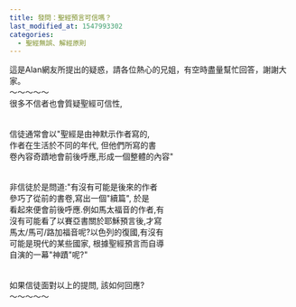 ```yaml
---
title: 發問：聖經預言可信嗎？
last_modified_at: 1547993302
categories:
  - 聖經無誤、解經原則
---
```


這是Alan網友所提出的疑惑，請各位熱心的兄姐，有空時盡量幫忙回答，謝謝大家。<br><!--more-->～～～～～<br>很多不信者也會質疑聖經可信性, <br><br><br>信徒通常會以"聖經是由神默示作者寫的, <br>作者在生活於不同的年代, 但他們所寫的書 <br>卷內容奇蹟地會前後呼應,形成一個整體的內容" <br><br><br>非信徒於是問道:"有沒有可能是後來的作者 <br>參巧了從前的書卷,寫出一個"續篇", 於是 <br>看起來便會前後呼應.例如馬太福音的作者,有 <br>沒有可能看了以賽亞書關於耶穌預言後,才寫 <br>馬太/馬可/路加福音呢?以色列的復國,有沒有 <br>可能是現代的某些國家, 根據聖經預言而自導 <br>自演的一幕"神蹟"呢?" <br><br><br>如果信徒面對以上的提問, 該如何回應?<br>～～～～～
